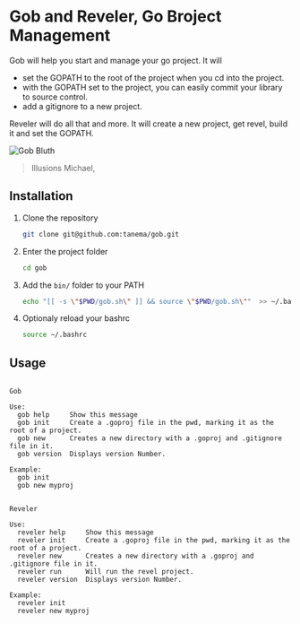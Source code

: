 Gob and Reveler, Go Broject Management
=============================

Gob will help you start and manage your go project. It will 

 * set the GOPATH to the root of the project when you cd into the project.
 * with the GOPATH set to the project, you can easily commit your library to source control.
 * add a gitignore to a new project.

Reveler will do all that and more. It will create a new project, get revel, build it and set the GOPATH.

![Gob Bluth](http://i.imgur.com/xzy4ys1.jpg)

> Illusions Michael, 

Installation
------------

1. Clone the repository

   ```bash
   git clone git@github.com:tanema/gob.git
   ```

3. Enter the project folder

   ```bash
   cd gob
   ```

2. Add the `bin/` folder to your PATH

   ```bash
   echo "[[ -s \"$PWD/gob.sh\" ]] && source \"$PWD/gob.sh\""  >> ~/.bashrc 
   ```

3. Optionaly reload your bashrc

   ```bash
   source ~/.bashrc
   ```

Usage
--------------

```

Gob

Use:
  gob help     Show this message
  gob init     Create a .goproj file in the pwd, marking it as the root of a project.
  gob new      Creates a new directory with a .goproj and .gitignore file in it.
  gob version  Displays version Number.

Example:
  gob init
  gob new myproj

```

```

Reveler

Use:
  reveler help     Show this message
  reveler init     Create a .goproj file in the pwd, marking it as the root of a project.
  reveler new      Creates a new directory with a .goproj and .gitignore file in it.
  reveler run      Will run the revel project.
  reveler version  Displays version Number.

Example:
  reveler init
  reveler new myproj

```

